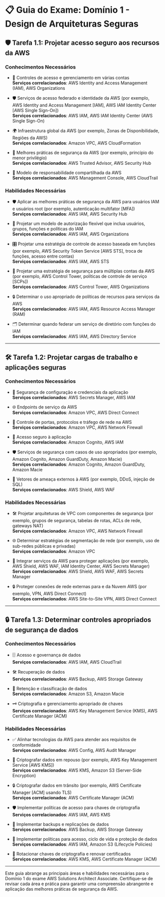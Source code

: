 # 📋 Guia do Exame: Domínio 1 - Design de Arquiteturas Seguras

## 🛡️ Tarefa 1.1: Projetar acesso seguro aos recursos da AWS

### Conhecimentos Necessários

- 🔐 Controles de acesso e gerenciamento em várias contas  
  **Serviços correlacionados**: AWS Identity and Access Management (IAM), AWS Organizations

- 🛡️ Serviços de acesso federado e identidade da AWS (por exemplo, AWS Identity and Access Management [IAM], AWS IAM Identity Center [AWS Single Sign-On])  
  **Serviços correlacionados**: AWS IAM, AWS IAM Identity Center (AWS Single Sign-On)

- 🌍 Infraestrutura global da AWS (por exemplo, Zonas de Disponibilidade, Regiões da AWS)  
  **Serviços correlacionados**: Amazon VPC, AWS CloudFormation

- 📜 Melhores práticas de segurança da AWS (por exemplo, princípio do menor privilégio)  
  **Serviços correlacionados**: AWS Trusted Advisor, AWS Security Hub

- 🤝 Modelo de responsabilidade compartilhada da AWS  
  **Serviços correlacionados**: AWS Management Console, AWS CloudTrail

### Habilidades Necessárias

- 🛡️ Aplicar as melhores práticas de segurança da AWS para usuários IAM e usuários root (por exemplo, autenticação multifator [MFA])  
  **Serviços correlacionados**: AWS IAM, AWS Security Hub

- 🧩 Projetar um modelo de autorização flexível que inclua usuários, grupos, funções e políticas do IAM  
  **Serviços correlacionados**: AWS IAM, AWS Organizations

- 🎛️ Projetar uma estratégia de controle de acesso baseada em funções (por exemplo, AWS Security Token Service [AWS STS], troca de funções, acesso entre contas)  
  **Serviços correlacionados**: AWS IAM, AWS STS

- 🏢 Projetar uma estratégia de segurança para múltiplas contas da AWS (por exemplo, AWS Control Tower, políticas de controle de serviço [SCPs])  
  **Serviços correlacionados**: AWS Control Tower, AWS Organizations

- 🔒 Determinar o uso apropriado de políticas de recursos para serviços da AWS  
  **Serviços correlacionados**: AWS IAM, AWS Resource Access Manager (RAM)

- 🗂️ Determinar quando federar um serviço de diretório com funções do IAM  
  **Serviços correlacionados**: AWS IAM, AWS Directory Service

---

## 🛠️ Tarefa 1.2: Projetar cargas de trabalho e aplicações seguras

### Conhecimentos Necessários

- 🔧 Segurança de configuração e credenciais da aplicação  
  **Serviços correlacionados**: AWS Secrets Manager, AWS IAM

- 🌐 Endpoints de serviço da AWS  
  **Serviços correlacionados**: Amazon VPC, AWS Direct Connect

- 🚪 Controle de portas, protocolos e tráfego de rede na AWS  
  **Serviços correlacionados**: Amazon VPC, AWS Network Firewall

- 🔑 Acesso seguro à aplicação  
  **Serviços correlacionados**: Amazon Cognito, AWS IAM

- 🛡️ Serviços de segurança com casos de uso apropriados (por exemplo, Amazon Cognito, Amazon GuardDuty, Amazon Macie)  
  **Serviços correlacionados**: Amazon Cognito, Amazon GuardDuty, Amazon Macie

- 🚨 Vetores de ameaça externos à AWS (por exemplo, DDoS, injeção de SQL)  
  **Serviços correlacionados**: AWS Shield, AWS WAF

### Habilidades Necessárias

- 🛠️ Projetar arquiteturas de VPC com componentes de segurança (por exemplo, grupos de segurança, tabelas de rotas, ACLs de rede, gateways NAT)  
  **Serviços correlacionados**: Amazon VPC, AWS Network Firewall

- 🌐 Determinar estratégias de segmentação de rede (por exemplo, uso de sub-redes públicas e privadas)  
  **Serviços correlacionados**: Amazon VPC

- 🔗 Integrar serviços da AWS para proteger aplicações (por exemplo, AWS Shield, AWS WAF, IAM Identity Center, AWS Secrets Manager)  
  **Serviços correlacionados**: AWS Shield, AWS WAF, AWS Secrets Manager

- 🔒 Proteger conexões de rede externas para e da Nuvem AWS (por exemplo, VPN, AWS Direct Connect)  
  **Serviços correlacionados**: AWS Site-to-Site VPN, AWS Direct Connect

---

## 🔒 Tarefa 1.3: Determinar controles apropriados de segurança de dados

### Conhecimentos Necessários

- 🗄️ Acesso e governança de dados  
  **Serviços correlacionados**: AWS IAM, AWS CloudTrail

- 🛠️ Recuperação de dados  
  **Serviços correlacionados**: AWS Backup, AWS Storage Gateway

- 📂 Retenção e classificação de dados  
  **Serviços correlacionados**: Amazon S3, Amazon Macie

- 🗝️ Criptografia e gerenciamento apropriado de chaves  
  **Serviços correlacionados**: AWS Key Management Service (KMS), AWS Certificate Manager (ACM)

### Habilidades Necessárias

- ✅ Alinhar tecnologias da AWS para atender aos requisitos de conformidade  
  **Serviços correlacionados**: AWS Config, AWS Audit Manager

- 🔐 Criptografar dados em repouso (por exemplo, AWS Key Management Service [AWS KMS])  
  **Serviços correlacionados**: AWS KMS, Amazon S3 (Server-Side Encryption)

- 🔒 Criptografar dados em trânsito (por exemplo, AWS Certificate Manager [ACM] usando TLS)  
  **Serviços correlacionados**: AWS Certificate Manager (ACM)

- 🛡️ Implementar políticas de acesso para chaves de criptografia  
  **Serviços correlacionados**: AWS IAM, AWS KMS

- 💾 Implementar backups e replicações de dados  
  **Serviços correlacionados**: AWS Backup, AWS Storage Gateway

- 📝 Implementar políticas para acesso, ciclo de vida e proteção de dados  
  **Serviços correlacionados**: AWS IAM, Amazon S3 (Lifecycle Policies)

- 🔄 Rotacionar chaves de criptografia e renovar certificados  
  **Serviços correlacionados**: AWS KMS, AWS Certificate Manager (ACM)

---

Este guia abrange as principais áreas e habilidades necessárias para o Domínio 1 do exame AWS Solutions Architect Associate. Certifique-se de revisar cada área e prática para garantir uma compreensão abrangente e aplicação das melhores práticas de segurança da AWS.
